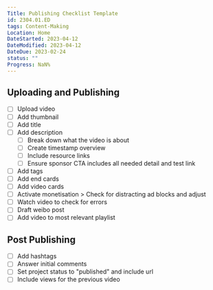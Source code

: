 ```yaml
---
Title: Publishing Checklist Template
id: 2304.01.ED
tags: Content-Making
Location: Home
DateStarted: 2023-04-12
DateModified: 2023-04-12
DateDue: 2023-02-24
status: ""
Progress: NaN%
---
```


## Uploading and Publishing

- [ ] Upload video
- [ ] Add thumbnail
- [ ] Add title
- [ ] Add description
  - [ ] Break down what the video is about
  - [ ] Create timestamp overview
  - [ ] Include resource links
  - [ ] Ensure sponsor CTA includes all needed detail and test link
- [ ] Add tags
- [ ] Add end cards
- [ ] Add video cards
- [ ] Activate monetisation > Check for distracting ad blocks and adjust
- [ ] Watch video to check for errors
- [ ] Draft weibo post
- [ ] Add video to most relevant playlist

## Post Publishing

- [ ] Add hashtags
- [ ] Answer initial comments
- [ ] Set project status to "published" and include url
- [ ] Include views for the previous video
